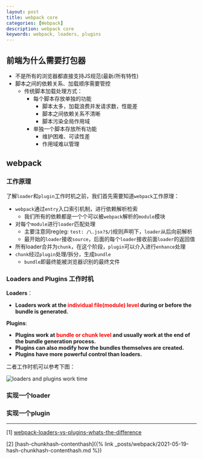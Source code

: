 ```yaml
---
layout: post
title: webpack core
categories: [Webpack]
description: webpack core
keywords: webpack, loaders, plugins
---
```


## 前端为什么需要打包器

* 不是所有的浏览器都直接支持JS规范(最新/所有特性)
* 脚本之间的依赖关系、加载顺序需要管控
  * 传统脚本加载处理方式：
    * 每个脚本存放单独的功能
      * 脚本太多，加载浪费并发请求数，性能差
      * 脚本之间依赖关系不清晰
      * 脚本污染全局作用域
    * 单独一个脚本存放所有功能
      * 维护困难、可读性差
      * 作用域难以管理

## webpack

### 工作原理

了解`loader`和`plugin`工作时机之前，我们首先需要知道`webpack`工作原理：
* `webpack`通过`entry`入口索引机制，进行依赖解析检索
  * 我们所有的依赖都是一个个可以被`webpack`解析的`module`模块
* 对每个`module`进行`loader`匹配处理
  * 主要注意同reg(eg: `test: /\.jsx?$/`)规则声明下，`loader`从后向前解析
  * 最开始的`loader`接收`source`，后面的每个`loader`接收前面`loader`的返回值
* 所有loader合并为`chunk`，在这个阶段，`plugin`可以介入进行`enhance`处理
* `chunk`经过`plugin`处理/拆分，生成`bundle`
  * `bundle`即最终能被浏览器识别的最终文件

### Loaders and Plugins 工作时机

**Loaders**：
* **Loaders work at the <b style="color: red;">individual file(module) level</b> during or before the bundle is generated.**

**Plugins**:
* **Plugins work at <b style="color: red;">bundle or chunk level</b> and usually work at the end of the bundle generation process.**
* **Plugins can also modify how the bundles themselves are created.**
* **Plugins have more powerful control than loaders.**

二者工作时机可以参考下图：

![loaders and plugins work time]({{site.url}}/assets/images/webpack/03.svg)

### 实现一个loader

### 实现一个plugin

---

[1] [webpack-loaders-vs-plugins-whats-the-difference](https://stackoverflow.com/questions/37452402/webpack-loaders-vs-plugins-whats-the-difference/46176755#46176755)

[2] [hash-chunkhash-contenthash]({% link _posts/webpack/2021-05-19-hash-chunkhash-contenthash.md %})
